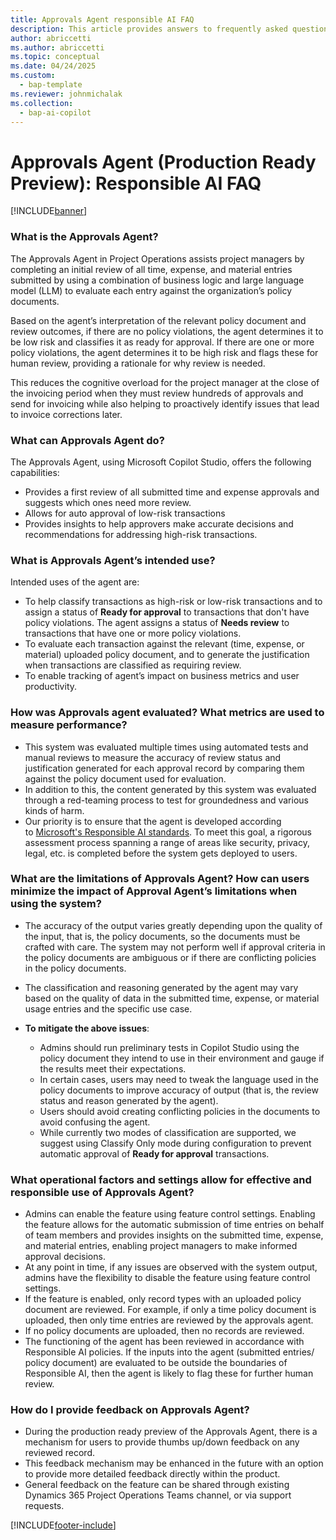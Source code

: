 ```yaml
---
title: Approvals Agent responsible AI FAQ
description: This article provides answers to frequently asked questions about Approvals Agent.
author: abriccetti
ms.author: abriccetti
ms.topic: conceptual 
ms.date: 04/24/2025
ms.custom: 
  - bap-template
ms.reviewer: johnmichalak
ms.collection:
  - bap-ai-copilot
---
```



# Approvals Agent (Production Ready Preview): Responsible AI FAQ

[!INCLUDE[banner](../includes/banner.md)]
  
### What is the Approvals Agent?

The Approvals Agent in Project Operations assists project managers by completing an initial review of all time, expense, and material entries submitted by using a combination of business logic and large language model (LLM) to evaluate each entry against the organization’s policy documents.

Based on the agent’s interpretation of the relevant policy document and review outcomes, if there are no policy violations, the agent determines it to be low risk and classifies it as ready for approval. If there are one or more policy violations, the agent determines it to be high risk and flags these for human review, providing a rationale for why review is needed. 

This reduces the cognitive overload for the project manager at the close of the invoicing period when they must review hundreds of approvals and send for invoicing while also helping to proactively identify issues that lead to invoice corrections later.

### What can Approvals Agent do? 

The Approvals Agent, using Microsoft Copilot Studio, offers the following capabilities: 
- Provides a first review of all submitted time and expense approvals and suggests which ones need more review.
- Allows for auto approval of low-risk transactions
- Provides insights to help approvers make accurate decisions and recommendations for addressing high-risk transactions.

### What is Approvals Agent’s intended use?

Intended uses of the agent are:
- To help classify transactions as high-risk or low-risk transactions and to assign a status of **Ready for approval** to transactions that don't have policy violations. The agent assigns a status of **Needs review** to transactions that have one or more policy violations. 
- To evaluate each transaction against the relevant (time, expense, or material) uploaded policy document, and to generate the justification when transactions are classified as requiring review.
- To enable tracking of agent’s impact on business metrics and user productivity. 

### How was Approvals agent evaluated? What metrics are used to measure performance?

- This system was evaluated multiple times using automated tests and manual reviews to measure the accuracy of review status and justification generated for each approval record by comparing them against the policy document used for evaluation. 
- In addition to this, the content generated by this system was evaluated through a red-teaming process to test for groundedness and various kinds of harm. 
- Our priority is to ensure that the agent is developed according to [Microsoft's Responsible AI standards](https://aka.ms/RAIStandardPDF). To meet this goal, a rigorous assessment process spanning a range of areas like security, privacy, legal, etc. is completed before the system gets deployed to users. 

### What are the limitations of Approvals Agent? How can users minimize the impact of Approval Agent’s limitations when using the system?

- The accuracy of the output varies greatly depending upon the quality of the input, that is, the policy documents, so the documents must be crafted with care. The system may not perform well if approval criteria in the policy documents are ambiguous or if there are conflicting policies in the policy documents.
- The classification and reasoning generated by the agent may vary based on the quality of data in the submitted time, expense, or material usage entries and the specific use case.

- **To mitigate the above issues**:
    - Admins should run preliminary tests in Copilot Studio using the policy document they intend to use in their environment and gauge if the results meet their expectations. 
    - In certain cases, users may need to tweak the language used in the policy documents to improve accuracy of output (that is, the review status and reason generated by the agent). 
    - Users should avoid creating conflicting policies in the documents to avoid confusing the agent. 
    - While currently two modes of classification are supported, we suggest using Classify Only mode during configuration to prevent automatic approval of **Ready for approval** transactions. 

### What operational factors and settings allow for effective and responsible use of Approvals Agent?

- Admins can enable the feature using feature control settings. Enabling the feature allows for the automatic submission of time entries on behalf of team members and provides insights on the submitted time, expense, and material entries, enabling project managers to make informed approval decisions. 
- At any point in time, if any issues are observed with the system output, admins have the flexibility to disable the feature using feature control settings.
- If the feature is enabled, only record types with an uploaded policy document are reviewed. For example, if only a time policy document is uploaded, then only time entries are reviewed by the approvals agent.
- If no policy documents are uploaded, then no records are reviewed. 
- The functioning of the agent has been reviewed in accordance with Responsible AI policies. If the inputs into the agent (submitted entries/ policy document) are evaluated to be outside the boundaries of Responsible AI, then the agent is likely to flag these for further human review. 

### How do I provide feedback on Approvals Agent?

- During the production ready preview of the Approvals Agent, there is a mechanism for users to provide thumbs up/down feedback on any reviewed record. 
- This feedback mechanism may be enhanced in the future with an option to provide more detailed feedback directly within the product. 
- General feedback on the feature can be shared through existing Dynamics 365 Project Operations Teams channel, or via support requests.    

[!INCLUDE[footer-include](../includes/footer-banner.md)]
